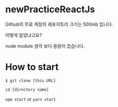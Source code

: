 # newPracticeReactJs

Github의 무료 계정의 레포지토리 크기는 500mb 입니다.

어떻게 알았냐고요?

node module 생각 보다 용량이 컸습니다.

# How to start

`$ git clone [this.URL]`

`cd [directory name]`

`npm start` or `yarn start`
